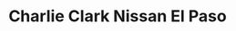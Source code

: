 ---
title: "Charlie Clark Nissan El Paso"
url: /el-paso/charlie-clark-nissan-el-paso/
shop: Autohaus
---